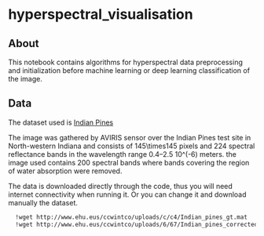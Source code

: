 # hyperspectral_visualisation

## About

This notebook contains algorithms for hyperspectral data preprocessing and initialization before machine learning or deep learning classification of the image. 

## Data

The dataset used is [Indian Pines](http://www.ehu.eus/ccwintco/index.php/Hyperspectral_Remote_Sensing_Scenes#Indian_Pines)

The image was gathered by AVIRIS sensor over the Indian Pines test site in North-western Indiana and consists of 145\times145 pixels and 224 spectral reflectance bands in the wavelength range 0.4–2.5 10^(-6) meters. the image used contains 200 spectral bands where bands covering the region of water absorption were removed. 

The data is downloaded directly through the code, thus you will need internet connectivity when running it. Or you can change it and download manually the dataset. 

 ```sh
   !wget http://www.ehu.eus/ccwintco/uploads/c/c4/Indian_pines_gt.mat
   !wget http://www.ehu.eus/ccwintco/uploads/6/67/Indian_pines_corrected.mat
   
   ```
   

